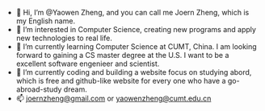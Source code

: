 - 👋 Hi, I’m @Yaowen Zheng, and you can call me Joern Zheng, which is my English name.
- 👀 I’m interested in Computer Science, creating new programs and apply new technologies to real life.
- 🌱 I’m currently learning Computer Science at CUMT, China. I am looking forward to gaining a CS master degree at the U.S. I want to be a excellent software engenieer and scientist.
- 💞️ I’m currently coding and building a website focus on studying abord, which is free and github-like website for every one who have a go-abroad-study dream.
- 📫 joernzheng@gmail.com or yaowenzheng@cumt.edu.cn

<!---
JoernZheng/JoernZheng is a ✨ special ✨ repository because its `README.md` (this file) appears on your GitHub profile.
You can click the Preview link to take a look at your changes.
--->
